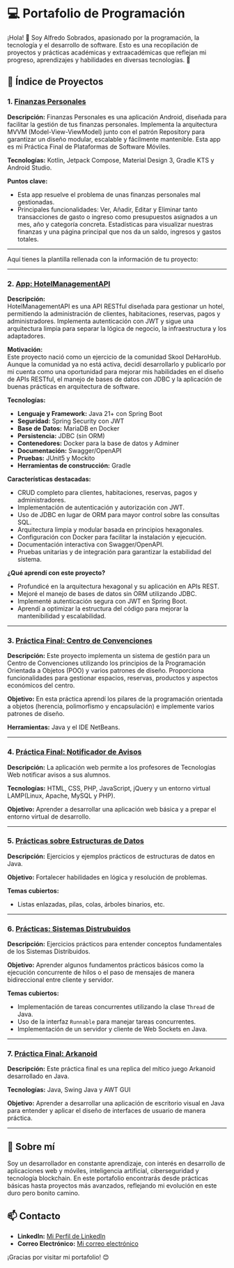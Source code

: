 # 💻 Portafolio de Programación

¡Hola! 👋 Soy Alfredo Sobrados, apasionado por la programación, la tecnología y el desarrollo de software. Esto es una recopilación de proyectos y prácticas académicas y extraacadémicas que reflejan mi progreso, aprendizajes y habilidades en diversas tecnologías. 🚀  

## 📂 Índice de Proyectos

### 1. [Finanzas Personales](https://github.com/asobrados03/Finanzas_Personales)

**Descripción:** Finanzas Personales es una aplicación Android, diseñada para facilitar la gestión de tus finanzas personales. Implementa la arquitectura MVVM (Model-View-ViewModel) junto con el patrón Repository para garantizar un diseño modular, escalable y fácilmente mantenible. Esta app es mi Práctica Final de Plataformas de Software Móviles.  

**Tecnologías:** Kotlin, Jetpack Compose, Material Design 3, Gradle KTS y Android Studio.

**Puntos clave:**  
- Esta app resuelve el problema de unas finanzas personales mal gestionadas.  
- Principales funcionalidades: Ver, Añadir, Editar y Eliminar tanto transacciones de gasto o ingreso como presupuestos asignados a un mes, año y categoría concreta. Estadísticas para visualizar nuestras finanzas y una página principal que nos da un saldo, ingresos y gastos totales.

---

Aquí tienes la plantilla rellenada con la información de tu proyecto:  

---

### 2. [App: HotelManagementAPI](https://github.com/asobrados03/HotelManagementAPI)  
**Descripción:**  
HotelManagementAPI es una API RESTful diseñada para gestionar un hotel, permitiendo la administración de clientes, habitaciones, reservas, pagos y administradores. Implementa autenticación con JWT y sigue una arquitectura limpia para separar la lógica de negocio, la infraestructura y los adaptadores.  

**Motivación:**  
Este proyecto nació como un ejercicio de la comunidad Skool DeHaroHub. Aunque la comunidad ya no está activa, decidí desarrollarlo y publicarlo por mi cuenta como una oportunidad para mejorar mis habilidades en el diseño de APIs RESTful, el manejo de bases de datos con JDBC y la aplicación de buenas prácticas en arquitectura de software.  

**Tecnologías:**  
- **Lenguaje y Framework:** Java 21+ con Spring Boot  
- **Seguridad:** Spring Security con JWT  
- **Base de Datos:** MariaDB en Docker  
- **Persistencia:** JDBC (sin ORM)  
- **Contenedores:** Docker para la base de datos y Adminer  
- **Documentación:** Swagger/OpenAPI  
- **Pruebas:** JUnit5 y Mockito  
- **Herramientas de construcción:** Gradle  

**Características destacadas:**  
- CRUD completo para clientes, habitaciones, reservas, pagos y administradores.  
- Implementación de autenticación y autorización con JWT.  
- Uso de JDBC en lugar de ORM para mayor control sobre las consultas SQL.  
- Arquitectura limpia y modular basada en principios hexagonales.  
- Configuración con Docker para facilitar la instalación y ejecución.  
- Documentación interactiva con Swagger/OpenAPI.  
- Pruebas unitarias y de integración para garantizar la estabilidad del sistema.  

**¿Qué aprendí con este proyecto?**
- Profundicé en la arquitectura hexagonal y su aplicación en APIs REST.  
- Mejoré el manejo de bases de datos sin ORM utilizando JDBC.  
- Implementé autenticación segura con JWT en Spring Boot.  
- Aprendí a optimizar la estructura del código para mejorar la mantenibilidad y escalabilidad.  

---

### 3. [Práctica Final: Centro de Convenciones](https://github.com/asobrados03/Practica_FINAL_CentroDeConvenciones)

**Descripción:** Este proyecto implementa un sistema de gestión para un Centro de Convenciones utilizando los principios de la Programación Orientada a Objetos (POO) y varios patrones de diseño. Proporciona funcionalidades para gestionar espacios, reservas, productos y aspectos económicos del centro.  

**Objetivo:** En esta práctica aprendí los pilares de la programación orientada a objetos (herencia, polimorfismo y encapsulación) e implemente varios patrones de diseño. 

**Herramientas:** Java y el IDE NetBeans.  

---

### 4. [Práctica Final: Notificador de Avisos](https://github.com/asobrados03/TWEB-Notificador-Avisos)

**Descripción:** La aplicación web permite a los profesores de Tecnologías Web notificar avisos a sus alumnos.

**Tecnologías:** HTML, CSS, PHP, JavaScript, jQuery y un entorno virtual LAMP(Linux, Apache, MySQL y PHP).  

**Objetivo:** Aprender a desarrollar una aplicación web básica y a prepar el entorno virtual de desarrollo.   

---

### 5. [Prácticas sobre Estructuras de Datos](https://github.com/asobrados03/Practicas-Programacion-y-Estructuras-de-Datos)

**Descripción:** Ejercicios y ejemplos prácticos de estructuras de datos en Java.  

**Objetivo:** Fortalecer habilidades en lógica y resolución de problemas.  

**Temas cubiertos:**  
- Listas enlazadas, pilas, colas, árboles binarios, etc.

---

### 6. [Prácticas: Sistemas Distrubuidos](https://github.com/asobrados03/Practicas_Sistemas_Distribuidos)

**Descripción:** Ejercicios prácticos para entender conceptos fundamentales de los Sistemas Distribuidos. 

**Objetivo:** Aprender algunos fundamentos prácticos básicos como la ejecución concurrente de hilos o el paso de mensajes de manera bidireccional entre cliente y servidor.

**Temas cubiertos:** 
- Implementación de tareas concurrentes utilizando la clase `Thread` de Java.
- Uso de la interfaz `Runnable` para manejar tareas concurrentes.
- Implementación de un servidor y cliente de Web Sockets en Java.

---

### 7. [Práctica Final: Arkanoid](https://github.com/asobrados03/PracticaFinalArkanoid)

**Descripción:** Este práctica final es una replica del mítico juego Arkanoid desarrollado en Java.

**Tecnologías:** Java, Swing Java y AWT GUI  

**Objetivo:** Aprender a desarrollar una aplicación de escritorio visual en Java para entender y aplicar el diseño de interfaces de usuario de manera práctica. 

---

## 🌱 Sobre mí
Soy un desarrollador en constante aprendizaje, con interés en desarrollo de aplicaciones web y móviles, inteligencia artificial, ciberseguridad y tecnología blockchain. En este portafolio encontrarás desde prácticas básicas hasta proyectos más avanzados, reflejando mi evolución en este duro pero bonito camino.  

## 📫 Contacto
- **LinkedIn:** [Mi Perfil de LinkedIn](https://www.linkedin.com/in/alfredo-sobrados-gonzalez/)  
- **Correo Electrónico:** [Mi correo electrónico](mailto:alfredo.sobrados.gonzalez@gmail.com)

¡Gracias por visitar mi portafolio! 😊


<!-- 
### 3. [App: Nombre de la App](enlace-al-repositorio)
**Descripción:** Un breve resumen de la aplicación.  
**Tecnologías:** Herramientas y lenguajes utilizados.  
**Características destacadas:**  
- Funcionalidades principales de la app.  
- Qué aprendí o implementé nuevo en este proyecto.

### 5. [Proyecto Personal: Nombre del Proyecto](enlace-al-repositorio)
**Descripción:** Explicación breve del proyecto personal.  
**Motivación:** Por qué lo creé y qué buscaba lograr.  
**Tecnologías:** Lista de herramientas y tecnologías utilizadas. 
-->

<!--
**asobrados03/asobrados03** is a ✨ _special_ ✨ repository because its `README.md` (this file) appears on your GitHub profile.

Here are some ideas to get you started:

- 🔭 I’m currently working on ...
- 🌱 I’m currently learning ...
- 👯 I’m looking to collaborate on ...
- 🤔 I’m looking for help with ...
- 💬 Ask me about ...
- 📫 How to reach me: ...
- 😄 Pronouns: ...
- ⚡ Fun fact: ...
-->
